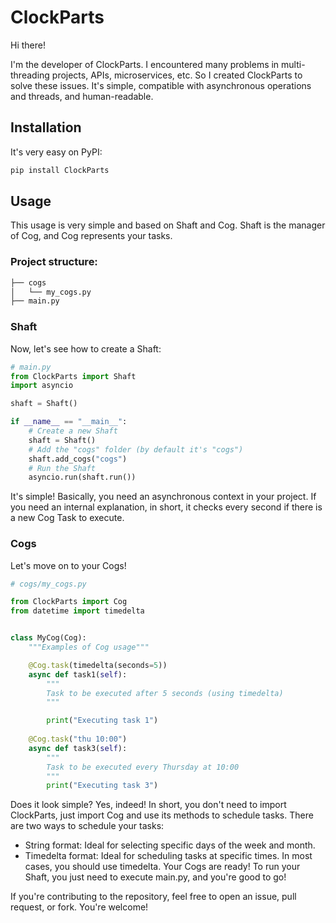 # ClockParts
Hi there!

I'm the developer of ClockParts. I encountered many problems in multi-threading projects, APIs, microservices, etc. So I created ClockParts to solve these issues. It's simple, compatible with asynchronous operations and threads, and human-readable.

## Installation
It's very easy on PyPI:

```bash
pip install ClockParts
```

## Usage
This usage is very simple and based on Shaft and Cog. Shaft is the manager of Cog, and Cog represents your tasks.

### Project structure:
``` bash
├── cogs
│   └── my_cogs.py
├── main.py
```
### Shaft

Now, let's see how to create a Shaft:

```python
# main.py
from ClockParts import Shaft
import asyncio

shaft = Shaft()

if __name__ == "__main__":
    # Create a new Shaft
    shaft = Shaft()
    # Add the "cogs" folder (by default it's "cogs")
    shaft.add_cogs("cogs")
    # Run the Shaft
    asyncio.run(shaft.run())
```
It's simple! Basically, you need an asynchronous context in your project. If you need an internal explanation, in short, it checks every second if there is a new Cog Task to execute.

### Cogs
Let's move on to your Cogs!

```python
# cogs/my_cogs.py

from ClockParts import Cog
from datetime import timedelta


class MyCog(Cog):
    """Examples of Cog usage"""

    @Cog.task(timedelta(seconds=5))
    async def task1(self):
        """
        Task to be executed after 5 seconds (using timedelta)
        """

        print("Executing task 1")
    
    @Cog.task("thu 10:00")
    async def task3(self):
        """
        Task to be executed every Thursday at 10:00
        """
        print("Executing task 3")
```
Does it look simple? Yes, indeed! In short, you don't need to import ClockParts, just import Cog and use its methods to schedule tasks. There are two ways to schedule your tasks:

- String format: Ideal for selecting specific days of the week and month.
- Timedelta format: Ideal for scheduling tasks at specific times. In most cases, you should use timedelta.
Your Cogs are ready! To run your Shaft, you just need to execute main.py, and you're good to go!

If you're contributing to the repository, feel free to open an issue, pull request, or fork. You're welcome!


